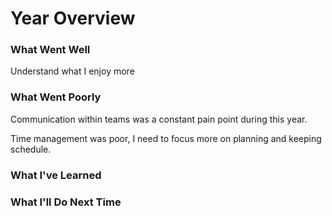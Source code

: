 # Year Overview

### What Went Well

Understand what I enjoy more

### What Went Poorly

Communication within teams was a constant pain point during this year.

Time management was poor, I need to focus more on planning and keeping schedule.

### What I've Learned
### What I'll Do Next Time
